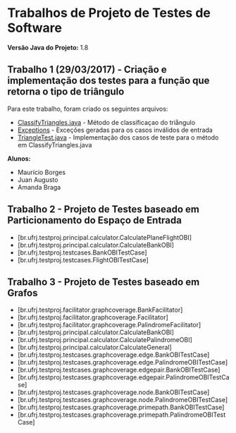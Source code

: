 # Trabalhos de Projeto de Testes de Software

**Versão Java do Projeto:** 1.8

## Trabalho 1 (29/03/2017) - Criação e implementação dos testes para a função que retorna o tipo de triângulo

Para este trabalho, foram criado os seguintes arquivos:

* [ClassifyTriangles.java](https://github.com/mborgescc/proj_teste/blob/master/src/main/java/br/ufrj/testproj/principal/ClassifyTriangles.java) - Método de classificaçao do triångulo
* [Exceptions](https://github.com/mborgescc/proj_teste/tree/master/src/main/java/br/ufrj/testproj/exceptions) - Exceções geradas para os casos inválidos de entrada
* [TriangleTest.java](https://github.com/mborgescc/proj_teste/blob/master/src/test/java/br/ufrj/testproj/testcases/TriangleTest.java) - Implementação dos casos de teste para o método em ClassifyTriangles.java

**Alunos:**
* Maurício Borges
* Juan Augusto
* Amanda Braga

## Trabalho 2 - Projeto de Testes baseado em Particionamento do Espaço de Entrada

* [br.ufrj.testproj.principal.calculator.CalculatePlaneFlightOBI]
* [br.ufrj.testproj.principal.calculator.CalculateBankOBI]
* [br.ufrj.testproj.testcases.BankOBITestCase]
* [br.ufrj.testproj.testcases.FlightOBITestCase]

## Trabalho 3 - Projeto de Testes baseado em Grafos

* [br.ufrj.testproj.facilitator.graphcoverage.BankFacilitator]
* [br.ufrj.testproj.facilitator.graphcoverage.Facilitator]
* [br.ufrj.testproj.facilitator.graphcoverage.PalindromeFacilitator]
* [br.ufrj.testproj.principal.calculator.CalculateBankOBI]
* [br.ufrj.testproj.principal.calculator.CalculatePalindromeOBI]
* [br.ufrj.testproj.principal.calculator.CalculateGeneral]
* [br.ufrj.testproj.testcases.graphcoverage.edge.BankOBITestCase]
* [br.ufrj.testproj.testcases.graphcoverage.edge.PalindromeOBITestCase]
* [br.ufrj.testproj.testcases.graphcoverage.edgepair.BankOBITestCase]
* [br.ufrj.testproj.testcases.graphcoverage.edgepair.PalindromeOBITestCase]
* [br.ufrj.testproj.testcases.graphcoverage.node.BankOBITestCase]
* [br.ufrj.testproj.testcases.graphcoverage.node.PalindromeOBITestCase]
* [br.ufrj.testproj.testcases.graphcoverage.primepath.BankOBITestCase]
* [br.ufrj.testproj.testcases.graphcoverage.primepath.PalindromeOBITestCase]



